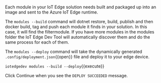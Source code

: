 Each module in your IoT Edge solution needs built and packaged up into an image and sent to the Azure IoT Edge runtime.

The `modules --build` command will dotnet restore, build, publish and then docker build, tag and push each module it finds in your solution. In this case, it will find the filtermodule. If you have more modules in the modules folder the IoT Edge Dev Tool will automatically discover them and do the same process for each of them.

The `modules --deploy` command will take the dynamically generated `.config/deployment.json`{{open}} file and deploy it to your edge device. 

`iotedgedev modules --build --deploy`{{execute}}

Click Continue when you see the `DEPLOY SUCCEEDED` message.
